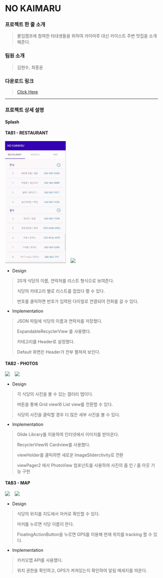 # NO KAIMARU

### 프로젝트 한 줄 소개
> 몰입캠프에 참여한 타대생들을 위하여 카이마루 대신 카이스트 주변 맛집을 소개해준다.

### 팀원 소개
> 김현수, 최종윤  

### 다운로드 링크
> [Click Here](https://drive.google.com/file/d/1U405AnZg8mo9yUkzyT1M2L6q17bdciW0/view?usp=sharing)
---  

### 프로젝트 상세 설명

#### Splash



#### TAB1 - RESTAURANT

<img src="source/tab1_1.gif" width="200">&nbsp;&nbsp;&nbsp;    <img src="source/tab1_2.gif" width="200">

+ Design
> 20개 식당의 이름, 연락처를 리스트 형식으로 보여준다. 
> 
> 식당의 카테고리 별로 리스트를 접었다 펼 수 있다. 
> 
> 번호를 클릭하면 번호가 입력된 다이얼로 연결되어 전화를 걸 수 있다. 

+ Implementation
> JSON 파일에 식당의 이름과 연락처를 저장했다.
> 
> ExpandableRecyclerView 를 사용했다.
> 
> 카테고리를 Header로 설정했다. 
> 
> Default 화면은 Header가 전부 펼쳐져 보인다.


#### TAB2 - PHOTOS

<img src="source/tab2_1.gif" width="200">&nbsp;&nbsp;&nbsp;    <img src="source/tab2_2.gif" width="200">

+ Design
> 각 식당의 사진을 볼 수 있는 갤러리 탭이다. 
> 
> 버튼을 통해 Grid view와 List view를 전환할 수 있다.
>
> 식당의 사진을 클릭할 경우 더 많은 세부 사진을 볼 수 있다.

+ Implementation
> Glide Library를 이용하여 인터넷에서 이미지를 받아온다.
> 
> RecyclerView와 Cardview를 사용했다.
>
> viewHolder를 클릭하면 새로운 ImageSliderctivity로 전환
>
> viewPager2 에서 PhotoView 컴포넌트를 사용하여 사진의 줌 인 / 줌 아웃 기능 구현

#### TAB3 - MAP

<img src="source/tab3_1.gif" width="200">&nbsp;&nbsp;&nbsp;   <img src="source/tab3_2.gif" width="200">

+ Design
> 식당의 위치를 지도에서 마커로 확인할 수 있다.
> 
> 마커를 누르면 식당 이름이 뜬다.
> 
> FloatingActionButton을 누르면 GPS를 이용해 현재 위치를 tracking 할 수 있다.

+ Implementation
> 카카오맵 API를 사용했다.
> 
> 위치 권한을 확인하고, GPS가 켜져있는지 확인하여 알림 메세지를 띄운다.
